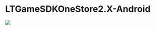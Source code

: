 # LTGameSDKOneStore2.X-Android

[![](https://jitpack.io/v/muyishuangfeng/LTGameSDKOneStore2.X-Android.svg)](https://jitpack.io/#muyishuangfeng/LTGameSDKOneStore2.X-Android)
